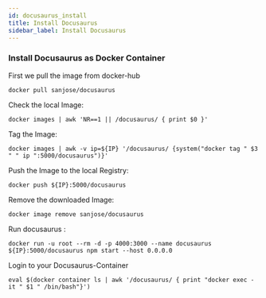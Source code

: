 ```yaml
---
id: docusaurus_install
title: Install Docusaurus
sidebar_label: Install Docusaurus
---
```


### Install Docusaurus as Docker Container

First we pull the image from docker-hub
```
docker pull sanjose/docusaurus
```

Check the local Image:
```
docker images | awk 'NR==1 || /docusaurus/ { print $0 }'
```

Tag the Image:
```
docker images | awk -v ip=${IP} '/docusaurus/ {system("docker tag " $3 " " ip ":5000/docusaurus")}'
```

Push the Image to the local Registry:
```
docker push ${IP}:5000/docusaurus
```

Remove the downloaded Image:
```
docker image remove sanjose/docusaurus
```

Run docusaurus :
```
docker run -u root --rm -d -p 4000:3000 --name docusaurus ${IP}:5000/docusaurus npm start --host 0.0.0.0
```


Login to your Docusaurus-Container
```
eval $(docker container ls | awk '/docusaurus/ { print "docker exec -it " $1 " /bin/bash"}')
```

